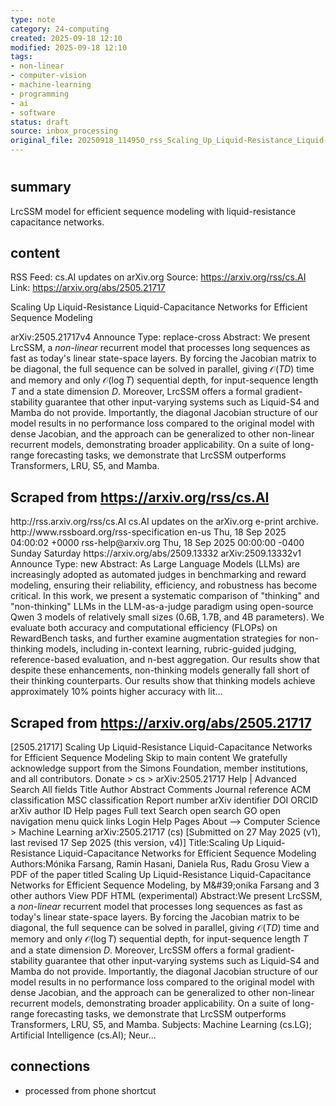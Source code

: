 ```yaml
---
type: note
category: 24-computing
created: 2025-09-18 12:10
modified: 2025-09-18 12:10
tags:
- non-linear
- computer-vision
- machine-learning
- programming
- ai
- software
status: draft
source: inbox_processing
original_file: 20250918_114950_rss_Scaling_Up_Liquid-Resistance_Liquid-Capacitance_Ne.txt
---
```



# 

## summary
LrcSSM model for efficient sequence modeling with liquid-resistance capacitance networks.

## content
RSS Feed: cs.AI updates on arXiv.org
Source: https://arxiv.org/rss/cs.AI
Link: https://arxiv.org/abs/2505.21717

Scaling Up Liquid-Resistance Liquid-Capacitance Networks for Efficient Sequence Modeling

arXiv:2505.21717v4 Announce Type: replace-cross Abstract: We present LrcSSM, a $\textit{non-linear}$ recurrent model that processes long sequences as fast as today's linear state-space layers. By forcing the Jacobian matrix to be diagonal, the full sequence can be solved in parallel, giving $\mathcal{O}(TD)$ time and memory and only $\mathcal{O}(\log T)$ sequential depth, for input-sequence length $T$ and a state dimension $D$. Moreover, LrcSSM offers a formal gradient-stability guarantee that other input-varying systems such as Liquid-S4 and Mamba do not provide. Importantly, the diagonal Jacobian structure of our model results in no performance loss compared to the original model with dense Jacobian, and the approach can be generalized to other non-linear recurrent models, demonstrating broader applicability. On a suite of long-range forecasting tasks, we demonstrate that LrcSSM outperforms Transformers, LRU, S5, and Mamba.

## Scraped from https://arxiv.org/rss/cs.AI
<?xml version='1.0' encoding='UTF-8'?>
<rss xmlns:arxiv="http://arxiv.org/schemas/atom" xmlns:dc="http://purl.org/dc/elements/1.1/" xmlns:atom="http://www.w3.org/2005/Atom" xmlns:content="http://purl.org/rss/1.0/modules/content/" version="2.0">
  <channel>
    <title>cs.AI updates on arXiv.org</title>
    <link>http://rss.arxiv.org/rss/cs.AI</link>
    <description>cs.AI updates on the arXiv.org e-print archive.</description>
    <atom:link href="http://rss.arxiv.org/rss/cs.AI" rel="self" type="application/rss+xml"/>
    <docs>http://www.rssboard.org/rss-specification</docs>
    <language>en-us</language>
    <lastBuildDate>Thu, 18 Sep 2025 04:00:02 +0000</lastBuildDate>
    <managingEditor>rss-help@arxiv.org</managingEditor>
    <pubDate>Thu, 18 Sep 2025 00:00:00 -0400</pubDate>
    <skipDays>
      <day>Sunday</day>
      <day>Saturday</day>
    </skipDays>
    <item>
      <title>Explicit Reasoning Makes Better Judges: A Systematic Study on Accuracy, Efficiency, and Robustness</title>
      <link>https://arxiv.org/abs/2509.13332</link>
      <description>arXiv:2509.13332v1 Announce Type: new 
Abstract: As Large Language Models (LLMs) are increasingly adopted as automated judges in benchmarking and reward modeling, ensuring their reliability, efficiency, and robustness has become critical. In this work, we present a systematic comparison of "thinking" and "non-thinking" LLMs in the LLM-as-a-judge paradigm using open-source Qwen 3 models of relatively small sizes (0.6B, 1.7B, and 4B parameters). We evaluate both accuracy and computational efficiency (FLOPs) on RewardBench tasks, and further examine augmentation strategies for non-thinking models, including in-context learning, rubric-guided judging, reference-based evaluation, and n-best aggregation. Our results show that despite these enhancements, non-thinking models generally fall short of their thinking counterparts. Our results show that thinking models achieve approximately 10% points higher accuracy with lit...


## Scraped from https://arxiv.org/abs/2505.21717
[2505.21717] Scaling Up Liquid-Resistance Liquid-Capacitance Networks for Efficient Sequence Modeling Skip to main content We gratefully acknowledge support from the Simons Foundation, member institutions, and all contributors. Donate &gt; cs &gt; arXiv:2505.21717 Help | Advanced Search All fields Title Author Abstract Comments Journal reference ACM classification MSC classification Report number arXiv identifier DOI ORCID arXiv author ID Help pages Full text Search open search GO open navigation menu quick links Login Help Pages About --> Computer Science > Machine Learning arXiv:2505.21717 (cs) [Submitted on 27 May 2025 (v1), last revised 17 Sep 2025 (this version, v4)] Title:Scaling Up Liquid-Resistance Liquid-Capacitance Networks for Efficient Sequence Modeling Authors:Mónika Farsang, Ramin Hasani, Daniela Rus, Radu Grosu View a PDF of the paper titled Scaling Up Liquid-Resistance Liquid-Capacitance Networks for Efficient Sequence Modeling, by M\&#39;onika Farsang and 3 other authors View PDF HTML (experimental) Abstract:We present LrcSSM, a $\textit{non-linear}$ recurrent model that processes long sequences as fast as today&#39;s linear state-space layers. By forcing the Jacobian matrix to be diagonal, the full sequence can be solved in parallel, giving $\mathcal{O}(TD)$ time and memory and only $\mathcal{O}(\log T)$ sequential depth, for input-sequence length $T$ and a state dimension $D$. Moreover, LrcSSM offers a formal gradient-stability guarantee that other input-varying systems such as Liquid-S4 and Mamba do not provide. Importantly, the diagonal Jacobian structure of our model results in no performance loss compared to the original model with dense Jacobian, and the approach can be generalized to other non-linear recurrent models, demonstrating broader applicability. On a suite of long-range forecasting tasks, we demonstrate that LrcSSM outperforms Transformers, LRU, S5, and Mamba. Subjects: Machine Learning (cs.LG); Artificial Intelligence (cs.AI); Neur...


## connections
- processed from phone shortcut
